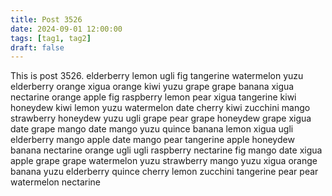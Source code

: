 ```yaml
---
title: Post 3526
date: 2024-09-01 12:00:00
tags: [tag1, tag2]
draft: false
---
```

This is post 3526.
elderberry
lemon
ugli
fig
tangerine
watermelon
yuzu
elderberry
orange
xigua
orange
kiwi
yuzu
grape
grape
banana
xigua
nectarine
orange
apple
fig
raspberry
lemon
pear
xigua
tangerine
kiwi
honeydew
kiwi
lemon
yuzu
watermelon
date
cherry
kiwi
zucchini
mango
strawberry
honeydew
yuzu
ugli
grape
pear
grape
honeydew
grape
xigua
date
grape
mango
date
mango
yuzu
quince
banana
lemon
xigua
ugli
elderberry
mango
apple
date
mango
pear
tangerine
apple
honeydew
banana
nectarine
orange
ugli
ugli
raspberry
nectarine
fig
mango
date
xigua
apple
grape
grape
watermelon
yuzu
strawberry
mango
yuzu
xigua
orange
banana
yuzu
elderberry
quince
cherry
lemon
zucchini
tangerine
pear
pear
watermelon
nectarine
